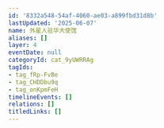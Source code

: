 ```yaml
---
id: '8332a548-54af-4060-ae03-a899fbd31d8b'
lastUpdated: '2025-06-07'
name: 外星人驻华大使馆
aliases: []
layer: 4
eventDate: null
categoryId: cat_9yUWRRAg
tagIds:
- tag_fRp-FvBe
- tag_CHDDbu9q
- tag_onKpmFeH
timelineEvents: []
relations: []
titledLinks: []
---
```



